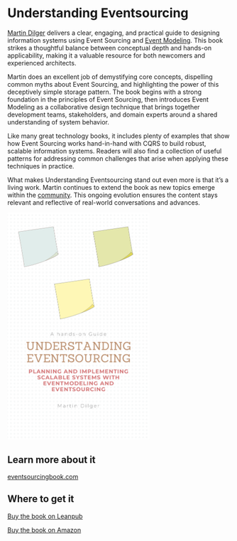 # Understanding Eventsourcing

[Martin Dilger](https://www.linkedin.com/in/martindilger/) delivers a clear, engaging, and practical guide to designing information systems using Event Sourcing and [Event Modeling](https://eventmodeling.org/). This book strikes a thoughtful balance between conceptual depth and hands-on applicability, making it a valuable resource for both newcomers and experienced architects.

Martin does an excellent job of demystifying core concepts, dispelling common myths about Event Sourcing, and highlighting the power of this deceptively simple storage pattern. The book begins with a strong foundation in the principles of Event Sourcing, then introduces Event Modeling as a collaborative design technique that brings together development teams, stakeholders, and domain experts around a shared understanding of system behavior.

Like many great technology books, it includes plenty of examples that show how Event Sourcing works hand-in-hand with CQRS to build robust, scalable information systems. Readers will also find a collection of useful patterns for addressing common challenges that arise when applying these techniques in practice.

What makes Understanding Eventsourcing stand out even more is that it’s a living work. Martin continues to extend the book as new topics emerge within the [community](https://discord.com/invite/Sw4MvagftJ). This ongoing evolution ensures the content stays relevant and reflective of real-world conversations and advances.


<img alt="Understanding Eventsourcing Cover" src="./understanding-eventsourcing-cover.png" width="320">

## Learn more about it

[eventsourcingbook.com](https://eventsourcingbook.com/)


## Where to get it

[Buy the book on Leanpub](https://leanpub.com/eventmodeling-and-eventsourcing)

[Buy the book on Amazon](https://www.amazon.com/Understanding-Eventsourcing-Planning-Implementing-Eventmodeling/dp/B0DNXQJM9Z/ref=sr_1_1)
